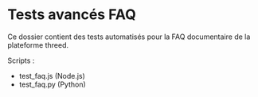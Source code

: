 # Tests avancés FAQ

Ce dossier contient des tests automatisés pour la FAQ documentaire de la plateforme threed.

Scripts :
- test_faq.js (Node.js)
- test_faq.py (Python)
